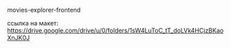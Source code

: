 movies-explorer-frontend

ссылка на макет: https://drive.google.com/drive/u/0/folders/1sW4LuToC_tT_doLVk4HCjzBKaoXnJK0J